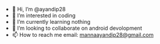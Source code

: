 - 👋 Hi, I’m @ayandip28
- 👀 I’m interested in coding
- 🌱 I’m currently learning nothing
- 💞️ I’m looking to collaborate on android devolopment
- 📫 How to reach me email: mannaayandip28@gmail.com

<!---
ayandip28/ayandip28 is a ✨ special ✨ repository because its `README.md` (this file) appears on your GitHub profile.
You can click the Preview link to take a look at your changes.
--->
